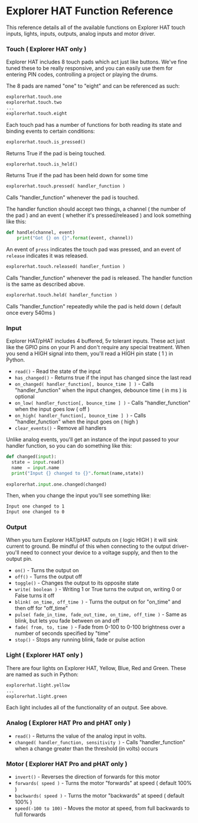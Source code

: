 <!--
---
title: Explorer HAT Python Function Reference
handle: explorer-hat-python-function-reference
type: tutorial
summary: A comprehensive reference for Explorer HAT's Python library
author: Phil Howard
products: [explorer-hat, explorer-hat-pro, explorer-phat]
tags: [Explorer HAT, Raspberry Pi, Python, Programming]
images: [images/tba.png]
difficulty: Beginner
-->
# Explorer HAT Function Reference

This reference details all of the available functions on Explorer HAT touch inputs, lights, inputs, outputs, analog inputs and motor driver.

### Touch ( Explorer HAT only )

Explorer HAT includes 8 touch pads which act just like buttons. We've fine tuned these to be really responsive, and you can easily use them for entering PIN codes, controlling a project or playing the drums.

The 8 pads are named "one" to "eight" and can be referenced as such:

```python
explorerhat.touch.one
explorerhat.touch.two
...
explorerhat.touch.eight
```

Each touch pad has a number of functions for both reading its state and binding events to certain conditions:

```python
explorerhat.touch.is_pressed()
```

Returns True if the pad is being touched.

```python
explorerhat.touch.is_held()
```
Returns True if the pad has been held down for some time

```python
explorerhat.touch.pressed( handler_function )
```

Calls "handler_function" whenever the pad is touched.

The handler function should accept two things, a channel ( the number of the pad ) and an event ( whether it's pressed/released ) and look something like this:

```python
def handle(channel, event)
    print("Got {} on {}".format(event, channel))
```

An event of `press` indicates the touch pad was pressed, and an event of `release` indicates it was released.

```python
explorerhat.touch.released( handler_funtion )
```

Calls "handler_function" whenever the pad is released. The handler function is the same as described above.

```python
explorerhat.touch.held( handler_function )
```

Calls "handler_function" repeatedly while the pad is held down ( default once every 540ms )

### Input

Explorer HAT/pHAT includes 4 buffered, 5v tolerant inputs. These act just like the GPIO pins on your Pi and don't require any special treatment. When you send a HIGH signal into them, you'll read a HIGH pin state ( 1 ) in Python.

* `read()` - Read the state of the input
* `has_changed()` - Returns true if the input has changed since the last read
* `on_changed( handler_function[, bounce_time ] )` - Calls "handler_function" when the input changes, debounce time ( in ms ) is optional
* `on_low( handler_function[, bounce_time ] )` - Calls "handler_function" when the input goes low ( off )
* `on_high( handler_function[, bounce_time ] )` - Calls "handler_function" when the input goes on ( high )
* `clear_events()` - Remove all handlers

Unlike analog events, you'll get an instance of the input passed to your handler function, so you can do something like this:

```python
def changed(input):
  state = input.read()
  name  = input.name
  print("Input {} changed to {}".format(name,state))
  
explorerhat.input.one.changed(changed)
```
Then, when you change the input you'll see something like:

```bash
Input one changed to 1
Input one changed to 0
```

### Output

When you turn Explorer HAT/pHAT outputs on ( logic HIGH ) it will sink current to ground. Be mindful of this when connecting to the output driver- you'll need to connect your device to a voltage supply, and then to the output pin.

* `on()` - Turns the output on
* `off()` - Turns the output off
* `toggle()` - Changes the output to its opposite state
* `write( boolean )` - Writing 1 or True turns the output on, writing 0 or False turns it off
* `blink( on_time, off_time )` - Turns the output on for "on_time" and then off for "off_time"
* `pulse( fade_in_time, fade_out_time, on_time, off_time )` - Same as blink, but lets you fade between on and off
* `fade( from, to, time )` - Fade from 0-100 to 0-100 brightness over a number of seconds specified by "time"
* `stop()` - Stops any running blink, fade or pulse action

### Light ( Explorer HAT only )

There are four lights on Explorer HAT, Yellow, Blue, Red and Green. These are named as such in Python:

```python
explorerhat.light.yellow
...
explorerhat.light.green
```

Each light includes all of the functionality of an output. See above.

### Analog ( Explorer HAT Pro and pHAT only )

* `read()` - Returns the value of the analog input in volts.
* `changed( handler_function, sensitivity )` - Calls "handler_function" when a change greater than the threshold (in volts) occurs

### Motor ( Explorer HAT Pro and pHAT only )

* `invert()` - Reverses the direction of forwards for this motor
* `forwards( speed )` - Turns the motor "forwards" at speed ( default 100% )
* `backwards( speed )` - Turns the motor "backwards" at speed ( default 100% )
* `speed(-100 to 100)` - Moves the motor at speed, from full backwards to full forwards
